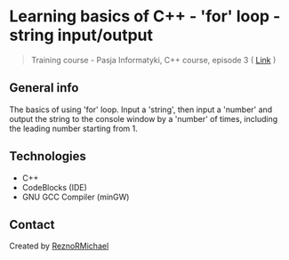# Learning basics of C++ - 'for' loop - string input/output
> Training course - Pasja Informatyki, C++ course, episode 3 ( [Link](https://www.youtube.com/watch?v=y6GOYVTVvqo) )

## General info
The basics of using 'for' loop. Input a 'string', then input a 'number' and output the string to the console window by a 'number' of times, including the leading number starting from 1.

## Technologies
* C++
* CodeBlocks (IDE)
* GNU GCC Compiler (minGW)

## Contact
Created by [ReznoRMichael](https://github.com/ReznoRMichael)